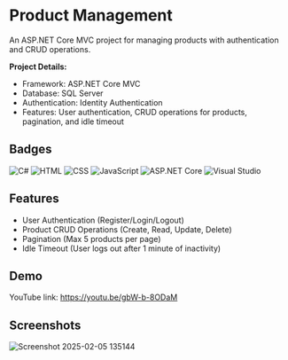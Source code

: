 
# Product Management

An ASP.NET Core MVC project for managing products with authentication and CRUD operations.

**Project Details:**
- Framework: ASP.NET Core MVC
- Database: SQL Server
- Authentication: Identity Authentication
- Features: User authentication, CRUD operations for products, pagination, and idle timeout


## Badges

![C#](https://img.shields.io/badge/-C%23-239120?style=for-the-badge&logo=c-sharp&logoColor=white)
![HTML](https://img.shields.io/badge/-HTML5-E34F26?style=for-the-badge&logo=html5&logoColor=white)
![CSS](https://img.shields.io/badge/-CSS3-1572B6?style=for-the-badge&logo=css3&logoColor=white)
![JavaScript](https://img.shields.io/badge/-JavaScript-F7DF1E?style=for-the-badge&logo=javascript&logoColor=black)
![ASP.NET Core](https://img.shields.io/badge/-ASP.NET_Core-5C2D91?style=for-the-badge&logo=dotnet&logoColor=white)
![Visual Studio](https://img.shields.io/badge/-Visual_Studio-5C2D91?style=for-the-badge&logo=visualstudio&logoColor=white)




## Features

- User Authentication (Register/Login/Logout)
- Product CRUD Operations (Create, Read, Update, Delete)
- Pagination (Max 5 products per page)
- Idle Timeout (User logs out after 1 minute of inactivity)


## Demo

YouTube link: https://youtu.be/gbW-b-8ODaM


## Screenshots

![Screenshot 2025-02-05 135144](https://github.com/user-attachments/assets/85042e62-b347-4394-9c2c-14e7688d9d9f)


